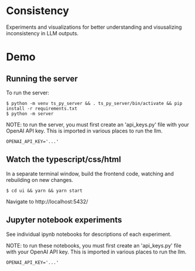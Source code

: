 
# Consistency 
Experiments and visualizations for better understanding and visusalizing inconsistency in LLM outputs.

# Demo
## Running the server

To run the server:

```
$ python -m venv ts_py_server && . ts_py_server/bin/activate && pip install -r requirements.txt
$ python -m server
```

NOTE: to run the server, you must first create an 'api_keys.py' file with your OpenAI API key. This is imported in various places to run the llm.

`OPENAI_API_KEY='...'`

## Watch the typescript/css/html
In a separate terminal window, build the frontend code, watching and rebuilding on new changes.

```
$ cd ui && yarn && yarn start
```
Navigate to 
http://localhost:5432/

## Jupyter notebook experiments
See individual ipynb notebooks for descriptions of each experiment.

NOTE: to run these notebooks, you must first create an 'api_keys.py' file with your OpenAI API key. This is imported in various places to run the llm.

`OPENAI_API_KEY='...'`